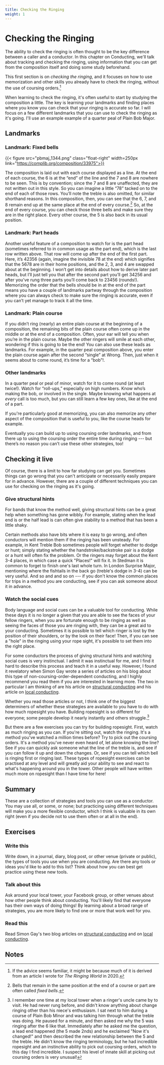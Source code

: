 ```yaml
---
title: Checking the Ringing
weight: 1
---
```


# Checking the Ringing

The ability to check the ringing is often thought to be the key difference between a caller and a conductor. In this chapter on Conducting, we'll talk about tracking and checking the ringing, using information that you can get from the composition itself and doing some study beforehand.

This first section is on _checking the ringing_, and it focuses on how to use memorization and other skills you already have to check the ringing, without the use of coursing orders.[^1]

When learning to check the ringing, it's often useful to start by studying the composition a little. The key is learning your landmarks and finding places where you know you can check that your ringing is accurate so far. I will focus on a few different landmarks that you can use to check the ringing as it's going. I'll use an example example of a quarter peal of Plain Bob Major.

## Landmarks

### Landmark: Fixed bells

{{< figure src="pbmaj_1344.png" class="float-right" width=250px link="https://complib.org/composition/33975">}}

The composition is laid out with each course displayed as a line. At the end of each course, the 6 is at the “end” of the line and the 7 and 8 are nowhere to be seen. This is by convention; since the 7 and 8 are unaffected, they are not written out in this style. So you can imagine a little “78” tacked on to the end of each of those rows. You’ll note the treble is also omitted, for similar shorthand reasons. In this composition, then, you can see that the 6, 7, and 8 remain end up at the same place at the end of every course.[^2] So, at the end of every course, you can check those three bells and make sure they are in the right place. Every other course, the 5 is also back in its usual position.

### Landmark: Part heads

Another useful feature of a composition to watch for is the part head (sometimes referred to in common usage as the part end), which is the last row written above. That row will come up after the end of the first part. Here, it’s 42356 (again, imagine the invisible 78 at the end) which signifies that the 5678 are in their home positions, and the 2, 3, and 4 are swapped about at the beginning. I won’t get into details about how to derive later part heads, but I’ll just tell you that after the second part you’ll get 34256 and after you’ve rung three parts you’ll come back to 23456 (rounds!). Memorizing the order that the bells should be in at the end of the part means you have a couple of landmarks partway through the composition where you can always check to make sure the ringing is accurate, even if you can’t yet manage to track it all the time.

### Landmark: Plain course

If you didn’t ring (nearly) an entire plain course at the beginning of a composition, the remaining bits of the plain course often come up in the middle or at the end of a composition. Often, your ear will tell you when you’re in the plain course. Maybe the other ringers will smile at each other, wondering if this is going to be the end! You can also use these leads as landmarks. For example, in the quarter peal composition above, you enter the plain course again after the second “single” at Wrong. Then, just when it seems about to come round, it’s time for a “bob”!.

### Other landmarks

In a quarter peal or peal of minor, watch for it to come round (at least twice!). Watch for “roll-ups,” especially on high numbers. Know who’s making the bob, or involved in the single. Maybe knowing what happens at _every_ call is too much, but you can still learn a few key ones, like at the end of a part.

If you're particularly good at memorizing, you can also memorize any other aspect of the composition that is useful to you, like the course heads for example.

Eventually you can build up to using coursing order landmarks, and from there up to using the coursing order the entire time during ringing --- but there’s no reason you can’t use these other strategies, too!

## Checking it live

Of course, there is a limit to how far studying can get you. Sometimes things can go wrong that you can't anticipate or necessarily easily prepare for in advance. However, there are a couple of different techniques you can use for checking on the ringing as it's going. 

### Give structural hints

For bands that know the method well, giving structural hints can be a great help when something has gone wibbly. For example, stating when the lead end is or the half lead is can often give stability to a method that has been a little shaky. 

Certain methods also have bits where it is easy to go wrong, and often conductors will mention them if the ringing has been unsteady. For example, in Kent Treble Bob sometimes people will forget whether to dodge or hunt; simply stating whether the handstroke/backstroke pair is a dodge or a hunt will often fix the problem. Or the ringers may forget about the Kent 3-4 places, in which case a quick "Places!" will fix it. In Stedman it is common to forget to finish one's last whole turn. In London Surprise Major, mentioning where the fishtails in the back go (treble's dodge in 3-4) can be very useful. And so and and so on --- if you don't know the common places for trips in a method you are conducting, see if you can ask someone about it in advance. 

### Watch the social cues

Body language and social cues can be a valuable tool for conducting. While these days it is no longer a given that you are able to see the faces of your fellow ringers, when you are fortunate enough to be ringing as well as seeing the faces of those you are ringing with, they can be a great aid to your conducting. Sometimes it is possible to tell which ringer is lost by the position of their shoulders, or by the look on their face! Then, if you can see a "hole" in the ringing using your rope sight, it's possible to set them into the right place. 


For some conductors the process of giving structural hints and watching social cues is very instinctual. I admit it was instinctual for me, and I find it hard to describe this process and teach it in a useful way. However, I found it revelatory when Simon Gay wrote a series of articles on his blog about this type of non-coursing-order-dependent conducting, and I highly recommend you read them if you are interested in learning more. The two in particular I am thinking of are his article on [structural conducting](https://www.handbellringing.co.uk/blog/conducting-techniques-1-structural-conducting) and his article on [local conducting](https://www.handbellringing.co.uk/blog/conducting-techniques-2-local-conducting).

Whether you read those articles or not, I think one of the biggest determiners of whether these strategies are available to you have to do with how much ropesight you have. Building ropesight is so different for everyone; some people develop it nearly instantly and others struggle.[^3] 

But there are a few exercises you can try for building ropesight. First, watch as much ringing as you can. If you're sitting out, watch the ringing. It's a method you've watched a million times before? Try to pick out the coursing orders. It's a method you've never even heard of, let alone knowing the line? See if you can quickly ask someone what the line of the treble is, and see if you can follow it up and down the changes. Or, see if you can tell which bell is ringing first or ringing last. These types of ropesight exercises can be practised at any level and will greatly aid your ability to see and react to what's happening around you in the tower. Other people will have written much more on ropesight than I have time for here!

## Summary

These are a collection of strategies and tools you can use as a conductor. You may use all, or some, or none; but practicing using different techniques will make you a more flexible conductor, which I think is valuable in its own right (even if you decide not to use them often or at all in the end).

## Exercises

### Write this

Write down, in a journal, diary, blog post, or other venue (private or public), the types of tools you use when you are conducting. Are there any tools or ideas you'd like to add to this list? Think about how you can best get practice using these new tools.

### Talk about this

Ask around your local tower, your Facebook group, or other venues about how other people think about conducting. You'll likely find that everyone has their own ways of doing things! By learning about a broad range of strategies, you are more likely to find one or more that work well for you.

### Read this

Read Simon Gay's two blog articles on [structural conducting](https://www.handbellringing.co.uk/blog/conducting-techniques-1-structural-conducting) and on [local conducting](https://www.handbellringing.co.uk/blog/conducting-techniques-2-local-conducting).

## Notes

[^1]: If the advice seems familiar, it might be because much of it is derived from an article I wrote for _The Ringing World_ in 2020.

[^2]: Bells that remain in the same position at the end of a course or part are often called *fixed bells*.

[^3]: I remember one time at my local tower when a ringer's uncle came by to visit. He had never rung before, and didn't know anything about change ringing other than his niece's enthusiasm. I sat next to him during a course of Plain Bob Minor and was talking him through what the treble was doing. He paused for a minute, and then asked me why the 5 was ringing after the 6 like that. Immediately after he asked me the question, a lead end happened (the 5 made 2nds) and he exclaimed "Now it's changed!" and then described the new relationship between the 5 and the treble. He didn't know the ringing terminology, but he had incredible ropesight and an instinctive ability to pick out coursing orders, which to this day I find incredible. I suspect his level of innate skill at picking out coursing orders is very unusual!





